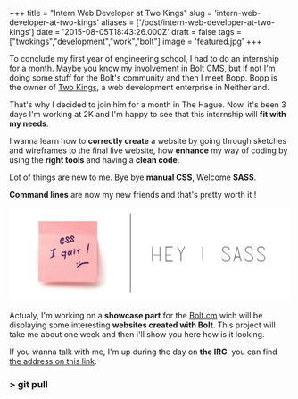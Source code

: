 +++
title = "Intern Web Developer at Two Kings"
slug = 'intern-web-developer-at-two-kings'
aliases = ['/post/intern-web-developer-at-two-kings']
date = '2015-08-05T18:43:26.000Z'
draft = false
tags = ["twokings","development","work","bolt"]
image = 'featured.jpg'
+++

To conclude my first year of engineering school, I had to do an internship for a month. Maybe you know my involvement in Bolt CMS, but if not I'm doing some stuff for the Bolt's community and then I meet Bopp. Bopp is the owner of [Two Kings](http://twokings.nl/), a web development enterprise in Neitherland.

That's why I decided to join him for a month in The Hague. Now, it's been 3 days I'm working at 2K and I'm happy to see that this internship will **fit with my needs**.

I wanna learn how to **correctly create** a website by going through sketches and wireframes to the final live website, how **enhance** my way of coding by using the **right tools** and having a **clean code**.

Lot of things are new to me. Bye bye **manual CSS**, Welcome **SASS**.

**Command lines** are now my new friends and that's pretty worth it !

![](heysass.jpg)

Actualy, I'm working on a **showcase part** for the [Bolt.cm](https://bolt.cm/) wich will be displaying some interesting **websites created with Bolt**. This project will take me about one week and then i'll show you here how is it looking.

If you wanna talk with me, I'm up during the day on **the IRC**, you can find [the address on this link](https://bolt.cm/community).

### **\> git pull**
